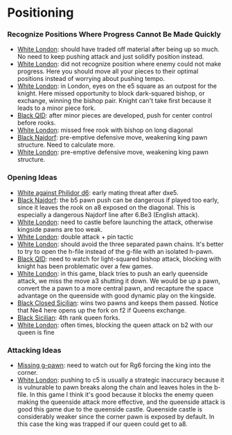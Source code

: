 # Positioning

### Recognize Positions Where Progress Cannot Be Made Quickly
- [White London](https://lichess.org/0b5UX0Yr/white#36): should have traded off material after being up so much. No need to keep pushing attack and just solidify position instead.
- [White London](https://lichess.org/cyeP8QBB/white#32): did not recognize position where enemy could not make progress. Here you should move all your pieces to their optimal positions instead of worrying about pushing tempo.
- [White London](https://lichess.org/rKQDvg7l/white#16): in London, eyes on the e5 square as an outpost for the knight. Here missed opportunity to block dark-squared bishop, or exchange, winning the bishop pair. Knight can't take first because it leads to a minor piece fork.
- [Black QID](https://lichess.org/3mKjE6FJ/black#23): after minor pieces are developed, push for center control before rooks.
- [White London](https://lichess.org/eZGhhtgA/white#12): missed free rook with bishop on long diagonal
- [Black Najdorf](https://lichess.org/kZofv8hB/black#35): pre-emptive defensive move, weakening king pawn structure. Need to calculate more.
- [White London](https://lichess.org/1oMjdrdd/white#32): pre-emptive defensive move, weakening king pawn structure. 

### Opening Ideas
- [White against Philidor d6](https://lichess.org/tlloOW1i/white#8): early mating threat after dxe5.
- [Black Najdorf](https://lichess.org/fyOLhLih/black#15): the b5 pawn push can be dangerous if played too early, since it leaves the rook on a8 exposed on the diagonal. This is especially a dangerous Najdorf line after 6.Be3 (English attack).
- [White London](https://lichess.org/xth1RrDs/white#32): need to castle before launching the attack, otherwise kingside pawns are too weak.
- [White London](https://lichess.org/ZEHo5GSo/white#12): double attack + pin tactic
- [White London](https://lichess.org/XabOt7HN/white#16): should avoid the three separated pawn chains. It's better to try to open the h-file instead of the g-file with an isolated h-pawn.
- [Black QID](https://lichess.org/0DqPASJa/black#15): need to watch for light-squared bishop attack, blocking with knight has been problematic over a few games.
- [White London](https://lichess.org/0qIMkeTT/white#18): in this game, black tries to push an early queenside attack, we miss the move a3 shutting it down. We would be up a pawn, convert the a pawn to a more central pawn, and recapture the space advantage on the queenside with good dynamic play on the kingside.
- [Black Closed Sicilian](https://lichess.org/7xso3TZU/black#11): wins two pawns and keeps them passed. Notice that Ne4 here opens up the fork on f2 if Queens exchange.
- [Black Sicilian](https://lichess.org/edD1VVlL/black#9): 4th rank queen forks.
- [White London](https://lichess.org/xXfmHl63/white#10): often times, blocking the queen attack on b2 with our queen is fine

### Attacking Ideas
- [Missing g-pawn](https://lichess.org/tlloOW1i/white#43): need to watch out for Rg6 forcing the king into the corner.
- [White London](https://lichess.org/xth1RrDs/white#26): pushing to c5 is usually a strategic inaccuracy because it is vulnurable to pawn breaks along the chain and leaves holes in the b-file. In this game I think it's good because it blocks the enemy queen making the queenside attack more effective, and the queenside attack is good this game due to the queenside castle. Queenside castle is considerably weaker since the corner pawn is exposed by default. In this case the king was trapped if our queen could get to a8.

